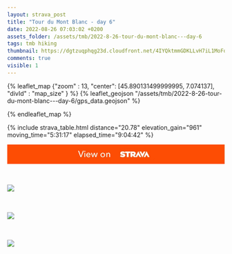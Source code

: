 ```yaml
---
layout: strava_post
title: "Tour du Mont Blanc - day 6"
date: 2022-08-26 07:03:02 +0200
assets_folder: /assets/tmb/2022-8-26-tour-du-mont-blanc---day-6
tags: tmb hiking
thumbnail: https://dgtzuqphqg23d.cloudfront.net/4IYQktmmGDKLLvH7iL1MoFqx3HCwAJk1S3a1YrHx0oU-1024x768.jpg
comments: true
visible: 1
---
```



{% leaflet_map {"zoom" : 13,
                  "center": [45.890131499999995, 7.074137],
                 "divId" : "map_size" } %}
    {% leaflet_geojson "/assets/tmb/2022-8-26-tour-du-mont-blanc---day-6/gps_data.geojson" %}

{% endleaflet_map %}





{% include strava_table.html distance="20.78" elevation_gain="961" moving_time="5:31:17" elapsed_time="9:04:42" %}

[![](/assets/strava.jpg)](https://www.strava.com/activities/7704060322)


<br />

![](https://dgtzuqphqg23d.cloudfront.net/4IYQktmmGDKLLvH7iL1MoFqx3HCwAJk1S3a1YrHx0oU-1024x768.jpg)


<br />

![](https://dgtzuqphqg23d.cloudfront.net/CsRvWILV1PCz6O7sabRfdRQhgqB2gdqpkGjdNCdpjH8-1024x768.jpg)


<br />

![](https://dgtzuqphqg23d.cloudfront.net/DnQAthSK6JZ5wKJpALrtr_9j3STXTtcL_5pOrhHh5Gg-1024x768.jpg)
